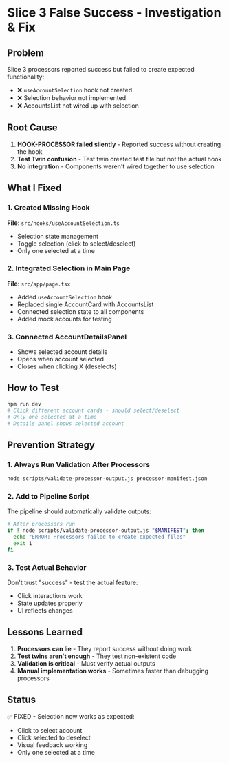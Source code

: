 # Slice 3 False Success - Investigation & Fix

## Problem

Slice 3 processors reported success but failed to create expected functionality:

- ❌ `useAccountSelection` hook not created
- ❌ Selection behavior not implemented
- ❌ AccountsList not wired up with selection

## Root Cause

1. **HOOK-PROCESSOR failed silently** - Reported success without creating the hook
2. **Test Twin confusion** - Test twin created test file but not the actual hook
3. **No integration** - Components weren't wired together to use selection

## What I Fixed

### 1. Created Missing Hook

**File**: `src/hooks/useAccountSelection.ts`

- Selection state management
- Toggle selection (click to select/deselect)
- Only one selected at a time

### 2. Integrated Selection in Main Page

**File**: `src/app/page.tsx`

- Added `useAccountSelection` hook
- Replaced single AccountCard with AccountsList
- Connected selection state to all components
- Added mock accounts for testing

### 3. Connected AccountDetailsPanel

- Shows selected account details
- Opens when account selected
- Closes when clicking X (deselects)

## How to Test

```bash
npm run dev
# Click different account cards - should select/deselect
# Only one selected at a time
# Details panel shows selected account
```

## Prevention Strategy

### 1. Always Run Validation After Processors

```bash
node scripts/validate-processor-output.js processor-manifest.json
```

### 2. Add to Pipeline Script

The pipeline should automatically validate outputs:

```bash
# After processors run
if ! node scripts/validate-processor-output.js "$MANIFEST"; then
  echo "ERROR: Processors failed to create expected files"
  exit 1
fi
```

### 3. Test Actual Behavior

Don't trust "success" - test the actual feature:

- Click interactions work
- State updates properly
- UI reflects changes

## Lessons Learned

1. **Processors can lie** - They report success without doing work
2. **Test twins aren't enough** - They test non-existent code
3. **Validation is critical** - Must verify actual outputs
4. **Manual implementation works** - Sometimes faster than debugging processors

## Status

✅ FIXED - Selection now works as expected:

- Click to select account
- Click selected to deselect
- Visual feedback working
- Only one selected at a time

